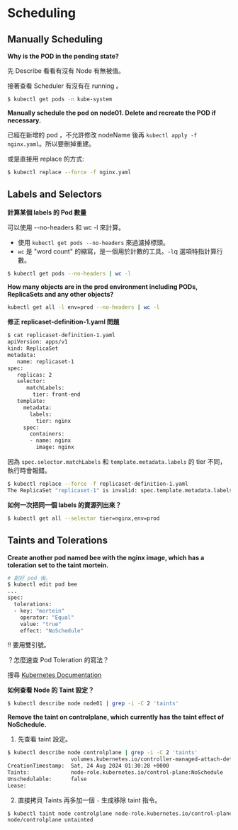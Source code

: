 # Scheduling

## Manually Scheduling

**Why is the POD in the pending state?**

先 Describe 看看有沒有 Node 有無被值。

接著查看 Scheduler 有沒有在 running 。

```bash
$ kubectl get pods -n kube-system
```



**Manually schedule the pod on node01.
Delete and recreate the POD if necessary.**

已經在新增的 pod ，不允許修改 nodeName 後再 `kubectl apply -f nginx.yaml`。所以要刪掉重建。

或是直接用 replace 的方式:

```bash
$ kubectl replace --force -f nginx.yaml
```


## Labels and Selectors

**計算某個 labels 的 Pod 數量**

可以使用 --no-headers 和 wc -l 來計算。

- 使用 `kubectl get pods --no-headers` 來過濾掉標頭。
- `wc` 是 "word count" 的縮寫，是一個用於計數的工具。`-l`q 選項特指計算行數。

```bash
$ kubectl get pods --no-headers | wc -l
```


**How many objects are in the prod environment including PODs, ReplicaSets and any other objects?**

```sh
kubectl get all -l env=prod --no-headers | wc -l
```


**修正 replicaset-definition-1.yaml 問題**

```bash
$ cat replicaset-definition-1.yaml 
apiVersion: apps/v1
kind: ReplicaSet
metadata:
   name: replicaset-1
spec:
   replicas: 2
   selector:
      matchLabels:
        tier: front-end
   template:
     metadata:
       labels:
         tier: nginx
     spec:
       containers:
       - name: nginx
         image: nginx
```

因為 `spec.selector.matchLabels` 和 `template.metadata.labels` 的 tier 不同，執行時會報錯。

```sh
$ kubectl replace --force -f replicaset-definition-1.yaml 
The ReplicaSet "replicaset-1" is invalid: spec.template.metadata.labels: Invalid value: map[string]string{"tier":"nginx"}: `selector` does not match template `labels`
```

**如何一次把同一個 labels 的資源列出來？**

```sh
$ kubectl get all --selector tier=nginx,env=prod
```

## Taints and Tolerations

**Create another pod named bee with the nginx image, which has a toleration set to the taint mortein.**

```sh
# 創好 pod 後。
$ kubectl edit pod bee
...
spec:
  tolerations:
  - key: "mortein"
    operator: "Equal"
    value: "true"
    effect: "NoSchedule"
```

‼️ 要用雙引號。

？怎麼速查 Pod Toleration 的寫法？

搜尋 [Kubernetes Documentation](https://kubernetes.io/docs/home/)

**如何查看 Node 的 Taint 設定？**

```sh
$ kubectl describe node node01 | grep -i -C 2 'taints'
```

**Remove the taint on controlplane, which currently has the taint effect of NoSchedule.**

1. 先查看 taint 設定。

```sh
$ kubectl describe node controlplane | grep -i -C 2 'taints'
                    volumes.kubernetes.io/controller-managed-attach-detach: true
CreationTimestamp:  Sat, 24 Aug 2024 01:30:28 +0000
Taints:             node-role.kubernetes.io/control-plane:NoSchedule
Unschedulable:      false
Lease:
```

2. 直接拷貝 Taints 再多加一個 `-` 生成移除 taint 指令。

```sh
$ kubectl taint node controlplane node-role.kubernetes.io/control-plane:NoSchedule-
node/controlplane untainted
```

